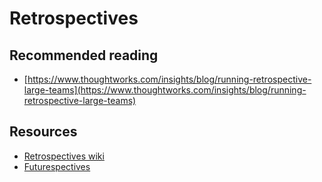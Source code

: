 # Retrospectives

## Recommended reading

* [https://www.thoughtworks.com/insights/blog/running-retrospective-large-teams](https://www.thoughtworks.com/insights/blog/running-retrospective-large-teams)

## Resources

* [Retrospectives wiki](http://retrospectivewiki.org/index.php?title=Main_Page)
* [Futurespectives](http://www.funretrospectives.com/category/futurespective/)



